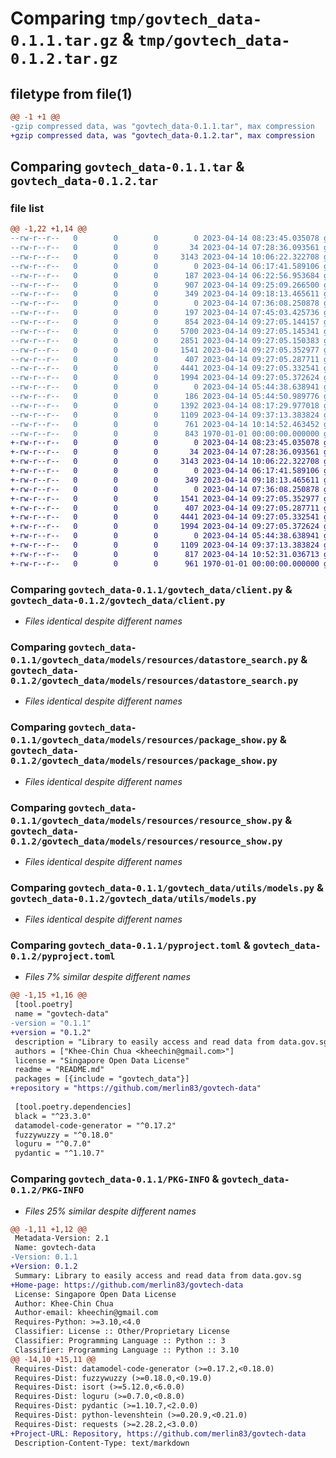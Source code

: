 # Comparing `tmp/govtech_data-0.1.1.tar.gz` & `tmp/govtech_data-0.1.2.tar.gz`

## filetype from file(1)

```diff
@@ -1 +1 @@
-gzip compressed data, was "govtech_data-0.1.1.tar", max compression
+gzip compressed data, was "govtech_data-0.1.2.tar", max compression
```

## Comparing `govtech_data-0.1.1.tar` & `govtech_data-0.1.2.tar`

### file list

```diff
@@ -1,22 +1,14 @@
--rw-r--r--   0        0        0        0 2023-04-14 08:23:45.035078 govtech_data-0.1.1/README.md
--rw-r--r--   0        0        0       34 2023-04-14 07:28:36.093561 govtech_data-0.1.1/govtech_data/__init__.py
--rw-r--r--   0        0        0     3143 2023-04-14 10:06:22.322708 govtech_data-0.1.1/govtech_data/client.py
--rw-r--r--   0        0        0        0 2023-04-14 06:17:41.589106 govtech_data-0.1.1/govtech_data/models/__init__.py
--rw-r--r--   0        0        0      187 2023-04-14 06:22:56.953684 govtech_data-0.1.1/govtech_data/models/__pycache__/__init__.cpython-310.pyc
--rw-r--r--   0        0        0      907 2023-04-14 09:25:09.266500 govtech_data-0.1.1/govtech_data/models/__pycache__/api.cpython-310.pyc
--rw-r--r--   0        0        0      349 2023-04-14 09:18:13.465611 govtech_data-0.1.1/govtech_data/models/api.py
--rw-r--r--   0        0        0        0 2023-04-14 07:36:08.250878 govtech_data-0.1.1/govtech_data/models/resources/__init__.py
--rw-r--r--   0        0        0      197 2023-04-14 07:45:03.425736 govtech_data-0.1.1/govtech_data/models/resources/__pycache__/__init__.cpython-310.pyc
--rw-r--r--   0        0        0      854 2023-04-14 09:27:05.144157 govtech_data-0.1.1/govtech_data/models/resources/__pycache__/package_list.cpython-310.pyc
--rw-r--r--   0        0        0     5700 2023-04-14 09:27:05.145341 govtech_data-0.1.1/govtech_data/models/resources/__pycache__/package_show.cpython-310.pyc
--rw-r--r--   0        0        0     2851 2023-04-14 09:27:05.150383 govtech_data-0.1.1/govtech_data/models/resources/__pycache__/resource_show.cpython-310.pyc
--rw-r--r--   0        0        0     1541 2023-04-14 09:27:05.352977 govtech_data-0.1.1/govtech_data/models/resources/datastore_search.py
--rw-r--r--   0        0        0      407 2023-04-14 09:27:05.287711 govtech_data-0.1.1/govtech_data/models/resources/package_list.py
--rw-r--r--   0        0        0     4441 2023-04-14 09:27:05.332541 govtech_data-0.1.1/govtech_data/models/resources/package_show.py
--rw-r--r--   0        0        0     1994 2023-04-14 09:27:05.372624 govtech_data-0.1.1/govtech_data/models/resources/resource_show.py
--rw-r--r--   0        0        0        0 2023-04-14 05:44:38.638941 govtech_data-0.1.1/govtech_data/utils/__init__.py
--rw-r--r--   0        0        0      186 2023-04-14 05:44:50.989776 govtech_data-0.1.1/govtech_data/utils/__pycache__/__init__.cpython-310.pyc
--rw-r--r--   0        0        0     1392 2023-04-14 08:17:29.977018 govtech_data-0.1.1/govtech_data/utils/__pycache__/models.cpython-310.pyc
--rw-r--r--   0        0        0     1109 2023-04-14 09:37:13.383824 govtech_data-0.1.1/govtech_data/utils/models.py
--rw-r--r--   0        0        0      761 2023-04-14 10:14:52.463452 govtech_data-0.1.1/pyproject.toml
--rw-r--r--   0        0        0      843 1970-01-01 00:00:00.000000 govtech_data-0.1.1/PKG-INFO
+-rw-r--r--   0        0        0        0 2023-04-14 08:23:45.035078 govtech_data-0.1.2/README.md
+-rw-r--r--   0        0        0       34 2023-04-14 07:28:36.093561 govtech_data-0.1.2/govtech_data/__init__.py
+-rw-r--r--   0        0        0     3143 2023-04-14 10:06:22.322708 govtech_data-0.1.2/govtech_data/client.py
+-rw-r--r--   0        0        0        0 2023-04-14 06:17:41.589106 govtech_data-0.1.2/govtech_data/models/__init__.py
+-rw-r--r--   0        0        0      349 2023-04-14 09:18:13.465611 govtech_data-0.1.2/govtech_data/models/api.py
+-rw-r--r--   0        0        0        0 2023-04-14 07:36:08.250878 govtech_data-0.1.2/govtech_data/models/resources/__init__.py
+-rw-r--r--   0        0        0     1541 2023-04-14 09:27:05.352977 govtech_data-0.1.2/govtech_data/models/resources/datastore_search.py
+-rw-r--r--   0        0        0      407 2023-04-14 09:27:05.287711 govtech_data-0.1.2/govtech_data/models/resources/package_list.py
+-rw-r--r--   0        0        0     4441 2023-04-14 09:27:05.332541 govtech_data-0.1.2/govtech_data/models/resources/package_show.py
+-rw-r--r--   0        0        0     1994 2023-04-14 09:27:05.372624 govtech_data-0.1.2/govtech_data/models/resources/resource_show.py
+-rw-r--r--   0        0        0        0 2023-04-14 05:44:38.638941 govtech_data-0.1.2/govtech_data/utils/__init__.py
+-rw-r--r--   0        0        0     1109 2023-04-14 09:37:13.383824 govtech_data-0.1.2/govtech_data/utils/models.py
+-rw-r--r--   0        0        0      817 2023-04-14 10:52:31.036713 govtech_data-0.1.2/pyproject.toml
+-rw-r--r--   0        0        0      961 1970-01-01 00:00:00.000000 govtech_data-0.1.2/PKG-INFO
```

### Comparing `govtech_data-0.1.1/govtech_data/client.py` & `govtech_data-0.1.2/govtech_data/client.py`

 * *Files identical despite different names*

### Comparing `govtech_data-0.1.1/govtech_data/models/resources/datastore_search.py` & `govtech_data-0.1.2/govtech_data/models/resources/datastore_search.py`

 * *Files identical despite different names*

### Comparing `govtech_data-0.1.1/govtech_data/models/resources/package_show.py` & `govtech_data-0.1.2/govtech_data/models/resources/package_show.py`

 * *Files identical despite different names*

### Comparing `govtech_data-0.1.1/govtech_data/models/resources/resource_show.py` & `govtech_data-0.1.2/govtech_data/models/resources/resource_show.py`

 * *Files identical despite different names*

### Comparing `govtech_data-0.1.1/govtech_data/utils/models.py` & `govtech_data-0.1.2/govtech_data/utils/models.py`

 * *Files identical despite different names*

### Comparing `govtech_data-0.1.1/pyproject.toml` & `govtech_data-0.1.2/pyproject.toml`

 * *Files 7% similar despite different names*

```diff
@@ -1,15 +1,16 @@
 [tool.poetry]
 name = "govtech-data"
-version = "0.1.1"
+version = "0.1.2"
 description = "Library to easily access and read data from data.gov.sg"
 authors = ["Khee-Chin Chua <kheechin@gmail.com>"]
 license = "Singapore Open Data License"
 readme = "README.md"
 packages = [{include = "govtech_data"}]
+repository = "https://github.com/merlin83/govtech-data"
 
 [tool.poetry.dependencies]
 black = "^23.3.0"
 datamodel-code-generator = "^0.17.2"
 fuzzywuzzy = "^0.18.0"
 loguru = "^0.7.0"
 pydantic = "^1.10.7"
```

### Comparing `govtech_data-0.1.1/PKG-INFO` & `govtech_data-0.1.2/PKG-INFO`

 * *Files 25% similar despite different names*

```diff
@@ -1,11 +1,12 @@
 Metadata-Version: 2.1
 Name: govtech-data
-Version: 0.1.1
+Version: 0.1.2
 Summary: Library to easily access and read data from data.gov.sg
+Home-page: https://github.com/merlin83/govtech-data
 License: Singapore Open Data License
 Author: Khee-Chin Chua
 Author-email: kheechin@gmail.com
 Requires-Python: >=3.10,<4.0
 Classifier: License :: Other/Proprietary License
 Classifier: Programming Language :: Python :: 3
 Classifier: Programming Language :: Python :: 3.10
@@ -14,10 +15,11 @@
 Requires-Dist: datamodel-code-generator (>=0.17.2,<0.18.0)
 Requires-Dist: fuzzywuzzy (>=0.18.0,<0.19.0)
 Requires-Dist: isort (>=5.12.0,<6.0.0)
 Requires-Dist: loguru (>=0.7.0,<0.8.0)
 Requires-Dist: pydantic (>=1.10.7,<2.0.0)
 Requires-Dist: python-levenshtein (>=0.20.9,<0.21.0)
 Requires-Dist: requests (>=2.28.2,<3.0.0)
+Project-URL: Repository, https://github.com/merlin83/govtech-data
 Description-Content-Type: text/markdown
```

